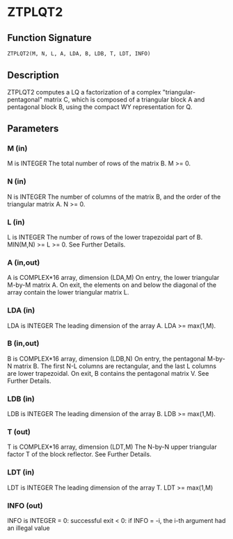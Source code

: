 # ZTPLQT2

## Function Signature

```fortran
ZTPLQT2(M, N, L, A, LDA, B, LDB, T, LDT, INFO)
```

## Description


 ZTPLQT2 computes a LQ a factorization of a complex "triangular-pentagonal"
 matrix C, which is composed of a triangular block A and pentagonal block B,
 using the compact WY representation for Q.

## Parameters

### M (in)

M is INTEGER The total number of rows of the matrix B. M >= 0.

### N (in)

N is INTEGER The number of columns of the matrix B, and the order of the triangular matrix A. N >= 0.

### L (in)

L is INTEGER The number of rows of the lower trapezoidal part of B. MIN(M,N) >= L >= 0. See Further Details.

### A (in,out)

A is COMPLEX*16 array, dimension (LDA,M) On entry, the lower triangular M-by-M matrix A. On exit, the elements on and below the diagonal of the array contain the lower triangular matrix L.

### LDA (in)

LDA is INTEGER The leading dimension of the array A. LDA >= max(1,M).

### B (in,out)

B is COMPLEX*16 array, dimension (LDB,N) On entry, the pentagonal M-by-N matrix B. The first N-L columns are rectangular, and the last L columns are lower trapezoidal. On exit, B contains the pentagonal matrix V. See Further Details.

### LDB (in)

LDB is INTEGER The leading dimension of the array B. LDB >= max(1,M).

### T (out)

T is COMPLEX*16 array, dimension (LDT,M) The N-by-N upper triangular factor T of the block reflector. See Further Details.

### LDT (in)

LDT is INTEGER The leading dimension of the array T. LDT >= max(1,M)

### INFO (out)

INFO is INTEGER = 0: successful exit < 0: if INFO = -i, the i-th argument had an illegal value

